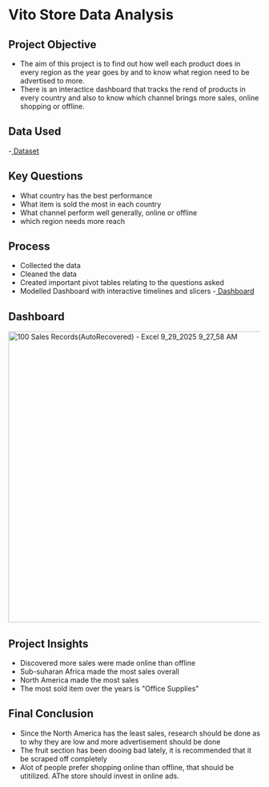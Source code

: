 # Vito Store Data Analysis

## Project Objective
- The aim of this project is to find out how well each product does in every region as the year goes by and to know what region need to be advertised to more. 
- There is an interactice dashboard that tracks the rend of products in every country and also to know which channel brings more sales, online shopping or offline.
  
## Data Used
-<a href="https://github.com/Tumigirl/Data-Analysis-Project/blob/main/100%20Sales%20Records(AutoRecovered).xlsx"> Dataset <a>


## Key Questions
- What country has the best performance
- What item is sold the most in each country
- What channel perform well generally, online or offline
- which region needs more reach

## Process
- Collected the data
- Cleaned the data
- Created important pivot tables relating to the questions asked
- Modelled Dashboard with interactive timelines and slicers
-<a href="https://github.com/Tumigirl/Data-Analysis-Project/blob/main/100%20Sales%20Records(AutoRecovered)%20-%20Excel%209_29_2025%209_27_58%20AM.png"> Dashboard <a>

## Dashboard
<img width="1335" height="580" alt="100 Sales Records(AutoRecovered) - Excel 9_29_2025 9_27_58 AM" src="https://github.com/user-attachments/assets/59861534-d7d4-44f5-9aad-d3ef3f53f935" />

## Project Insights
- Discovered more sales were made online than offline
- Sub-suharan Africa made the most sales overall
- North America made the most sales
- The most sold item over the years is "Office Supplies"

## Final Conclusion
- Since the North America has the least sales, research should be done as to why they are low and more advertisement should be done
- The fruit section has been dooing bad lately, it is recommended that it be scraped off completely
- Alot of people prefer shopping online than offline, that should be utitilized. AThe store should invest in online ads.

